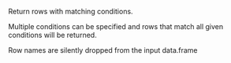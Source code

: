 Return rows with matching conditions.

Multiple conditions can be specified and rows that match all given conditions will be returned.

Row names are silently dropped from the input data.frame